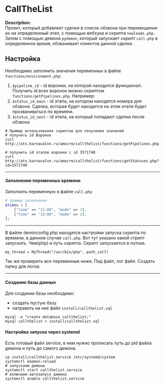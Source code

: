 #  CallTheList 
**Description:**  
Проект, который добавляет сделки в список обзвона при перемещении их на определенный этап,
 с помощью вебхука и скрипта `newleads.php`. Затем с помощью демона `pydemon`, который
 запускает скрипт `call.php` в определенное время, обзванивает клиентов данной сделки.
 
## Настройка
Необходимо заполнить значения переменных в файле `functions/environment.php`:  
1. `$pipeline_id` - id воронки, на которой находится функционал.   
Получить id всех воронок можно скриптом `functions/getPipelines.php`. Например:
2. `$status_id_main` - id этапа, на котором находятся номера для обзвона. Сделка, которая будет находится на этом этапе будет прозваниваться по времени.
3. `$status_id_next` - id этапа, на который попадают сделки после обзвона
```
# Пример использования скриптов для получения значений
# получить id Воронок
curl http://ats.karnavalnn.ru/amocrm/callthelist/functions/getPipelines.php

# получить id этапов воронки с id 3571748
curl http://ats.karnavalnn.ru/amocrm/callthelist/functions/getStatuses.php?id=3571748
```
---
#### Заполнение переменных времени
Заполнить переменную в файле `call.php`
```php
# пример заполнения
$times = [
    ["time" => "11:00", "mode" => 1],
    ["time" => "15:00", "mode" => 2],
];
```
---
В файле deminconfig.php находятся настройки запуска скрипта по времени, в данном случае `call.php`. 
Вот тут указано какой стрипт запускать. Чем(php) и путь скрипта. Скрипт запускается в потоке.
```
my_thread = MyThread("/usr/bin/php", path_call)
```
Так же проверить все переменные ниже. Пид файл, лог файл. Создать папку для логов.
 
---
#### Создание базы данных
Для создании базы необходимо:
- создать пустую базу
- натравить на нее файл `install/callthelist.sql`
```
mysql -e "create database callthelist;"
mysql callthelist < install/callthelist.sql
```
#### Настройка запуска через systemd
Есть готовый файл service, в нем нужно прописать путь до pid файла демона и путь до самого демона.
```
cp install/callthelist.service /etc/systemd/system
systemctl daemon-reload
# запускаем демона
systemctl start callthelist.service
# включаем автозапуск демона
systemctl enable callthelist.service

```